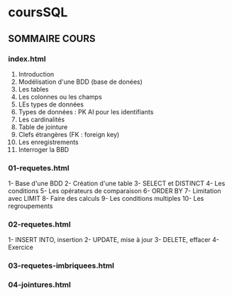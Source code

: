 # coursSQL

## SOMMAIRE COURS

### index.html
1. Introduction
2. Modélisation d'une BDD (base de donées)
3. Les tables
4. Les colonnes ou les champs
5. LEs types de données
6. Types de données : PK AI pour les identifiants
7. Les cardinalités
8. Table de jointure
9. Clefs étrangères (FK : foreign key)
10. Les enregistrements
11. Interroger la BBD  

### 01-requetes.html
1- Base d'une BDD
2- Création d'une table
3- SELECT et DISTINCT
4- Les conditions
5- Les opérateurs de comparaison
6- ORDER BY
7- Limitation avec LIMIT
8- Faire des calculs
9- Les conditions multiples
10- Les regroupements

### 02-requetes.html
1- INSERT INTO, insertion
2- UPDATE, mise à jour
3- DELETE, effacer
4- Exercice

### 03-requetes-imbriquees.html
### 04-jointures.html

